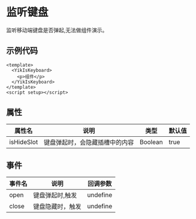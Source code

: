# 监听键盘

监听移动端键盘是否弹起,无法做组件演示。

## 示例代码

```vue
<template>
  <YikIsKeyboard>
    <p>组件</p>
  </YikIsKeyboard>
</template>
<script setup></script>
```

## 属性

| **属性名** | **说明**                       | **类型** | **默认值** |
| ---------- | ------------------------------ | -------- | ---------- |
| isHideSlot | 键盘弹起时，会隐藏插槽中的内容 | Boolean  | true       |

## 事件

| **事件名** | **说明**         | **回调参数** |
| ---------- | ---------------- | ------------ |
| open       | 键盘弹起时,触发  | undefine     |
| close      | 键盘隐藏时，触发 | undefine     |

